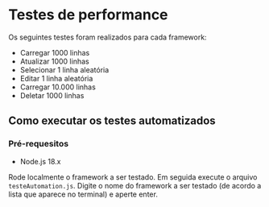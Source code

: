 # Testes de performance

Os seguintes testes foram realizados para cada framework:

- Carregar 1000 linhas
- Atualizar 1000 linhas
- Selecionar 1 linha aleatória
- Editar 1 linha aleatória
- Carregar 10.000 linhas
- Deletar 1000 linhas

## Como executar os testes automatizados

### Pré-requesitos

- Node.js 18.x

Rode localmente o framework a ser testado. Em seguida execute o arquivo `testeAutomation.js`. Digite o nome do framework a ser testado (de acordo a lista que aparece no terminal) e aperte enter.
